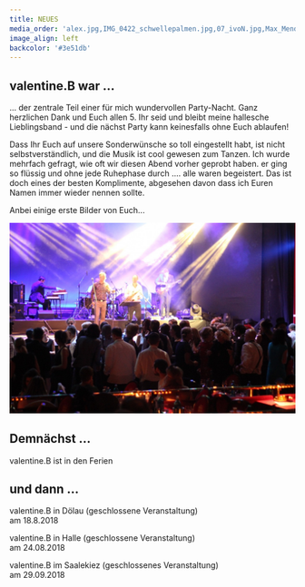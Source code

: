 ```yaml
---
title: NEUES
media_order: 'alex.jpg,IMG_0422_schwellepalmen.jpg,07_ivoN.jpg,Max_Mendez - Valentine_B. - Konsum_2018_62A8922.jpeg,67.jpeg'
image_align: left
backcolor: '#3e51db'
---
```


## **valentine.B war …**

... der zentrale Teil einer für mich wundervollen Party-Nacht. Ganz herzlichen Dank und Euch allen 5. Ihr seid und bleibt meine hallesche Lieblingsband - und die nächst Party kann keinesfalls ohne Euch ablaufen!

Dass Ihr Euch auf unsere Sonderwünsche so toll eingestellt habt, ist nicht selbstverständlich, und die Musik ist cool gewesen zum Tanzen. Ich wurde mehrfach gefragt, wie oft wir diesen Abend vorher geprobt haben. er ging so flüssig und ohne jede Ruhephase durch .... alle waren begeistert. Das ist doch eines der besten Komplimente, abgesehen davon dass ich Euren Namen immer wieder nennen sollte. 

Anbei einige erste Bilder von Euch... 

![](67.jpeg)

## **Demnächst …**

valentine.B ist in den Ferien 

## **und dann …**

valentine.B in Dölau (geschlossene Veranstaltung)<br>am 18.8.2018<br>

valentine.B in Halle (geschlossene Veranstaltung)<br>am 24.08.2018<br>

valentine.B im Saalekiez (geschlossenes Veranstaltung)<br>am 29.09.2018
